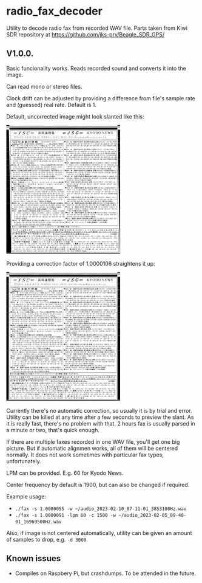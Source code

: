 # radio_fax_decoder

Utility to decode radio fax from recorded WAV file. Parts taken from Kiwi SDR repository at https://github.com/jks-prv/Beagle_SDR_GPS/

## V1.0.0.

Basic funcionality works. Reads recorded sound and converts it into the image.

Can read mono or stereo files.

Clock drift can be adjusted by providing a difference from file's sample rate and
(guessed) real rate. Default is 1.

Default, uncorrected image might look slanted like this:

<img src="example/example-slanted-image.png" width="300">

Providing a correction factor of 1.0000106 straightens it up:

<img src="example/example-straight-image.png" width="300">

Currently there's no automatic correction, so usually it is by trial and error. Utility can be killed at any time after a few seconds to preview the slant. As it is really fast, there's no problem with that. 2 hours fax is usually parsed in a minute or two, that's quick enough.

If there are multiple faxes recorded in one WAV file, you'll get one big picture. But if automatic alignmen works, all of them will be centered normally. It does not work sometimes with particular fax types, unfortunately.

LPM can be provided. E.g. 60 for Kyodo News.

Center frequency by default is 1900, but can also be changed if required.

Example usage:

* `./fax -s 1.0000055 -w ~/audio_2023-02-10_07-11-01_3853100Hz.wav`
* `./fax -s 1.0000091 -lpm 60 -c 1500 -w ~/audio_2023-02-05_09-40-01_16969500Hz.wav`

Also, if image is not centered automatically, utility can be given an amount of samples to drop, e.g. `-d 3000`.


## Known issues

* Compiles on Raspbery Pi, but crashdumps. To be attended in the future.
